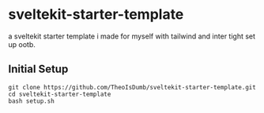 # sveltekit-starter-template

a sveltekit starter template i made for myself with tailwind and inter tight set up ootb.

## Initial Setup

```
git clone https://github.com/TheoIsDumb/sveltekit-starter-template.git
cd sveltekit-starter-template
bash setup.sh
```
